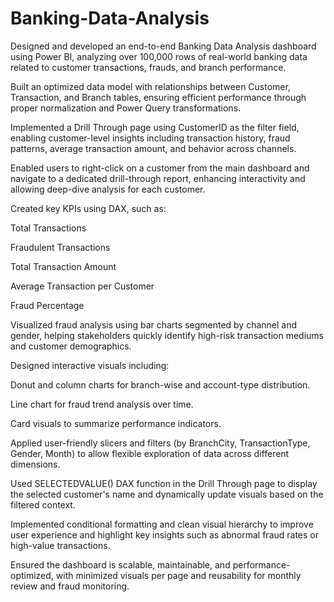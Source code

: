 # Banking-Data-Analysis

Designed and developed an end-to-end Banking Data Analysis dashboard using Power BI, analyzing over 100,000 rows of real-world banking data related to customer transactions, frauds, and branch performance.

Built an optimized data model with relationships between Customer, Transaction, and Branch tables, ensuring efficient performance through proper normalization and Power Query transformations.

Implemented a Drill Through page using CustomerID as the filter field, enabling customer-level insights including transaction history, fraud patterns, average transaction amount, and behavior across channels.

Enabled users to right-click on a customer from the main dashboard and navigate to a dedicated drill-through report, enhancing interactivity and allowing deep-dive analysis for each customer.

Created key KPIs using DAX, such as:

Total Transactions

Fraudulent Transactions

Total Transaction Amount

Average Transaction per Customer

Fraud Percentage

Visualized fraud analysis using bar charts segmented by channel and gender, helping stakeholders quickly identify high-risk transaction mediums and customer demographics.

Designed interactive visuals including:

Donut and column charts for branch-wise and account-type distribution.

Line chart for fraud trend analysis over time.

Card visuals to summarize performance indicators.

Applied user-friendly slicers and filters (by BranchCity, TransactionType, Gender, Month) to allow flexible exploration of data across different dimensions.

Used SELECTEDVALUE() DAX function in the Drill Through page to display the selected customer's name and dynamically update visuals based on the filtered context.

Implemented conditional formatting and clean visual hierarchy to improve user experience and highlight key insights such as abnormal fraud rates or high-value transactions.

Ensured the dashboard is scalable, maintainable, and performance-optimized, with minimized visuals per page and reusability for monthly review and fraud monitoring.

